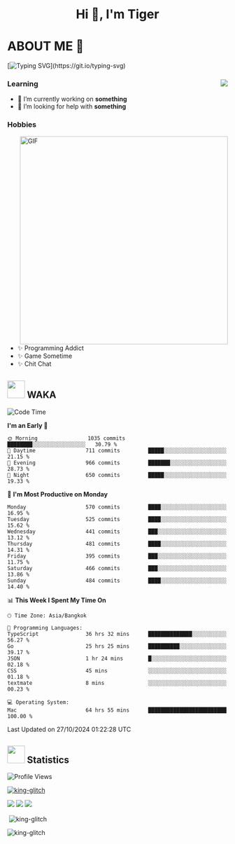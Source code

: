 <h1 align="center">Hi 👋, I'm Tiger</h1>




# ABOUT ME 💬

[![Typing SVG](https://readme-typing-svg.herokuapp.com?color=22F771&vCenter=true&lines=A+perssionate+developer+from+nowhere.)](https://git.io/typing-svg)

<div>
 <img align="right" src="https://spotify-github-profile.vercel.app/api/view?uid=12129734423&cover_image=false&theme=default&bar_color=22d016&bar_color_cover=true" />
 <h3>Learning</h3>
 
 <ul>
  <li>🔭 I’m currently working on <b>something</b></li>
  <li>🤝 I’m looking for help with <b>something</b></li>
 </ul>
 
</div>
<div>
 <h3>Hobbies</h3>
 <img align="right" height="475px"  alt="GIF" src="https://i.pinimg.com/originals/1f/b7/db/1fb7dbee557e5ed509f7517da8a84d58.gif" />
 <ul>
  <li>✨ Programming Addict</li>
  <li>✨ Game Sometime</li>
  <li>✨ Chit Chat</li>
 </ul>
 
</div>



## <img height="40" src="https://raw.githubusercontent.com/innng/innng/master/assets/kyubey.gif"/> WAKA

<!--START_SECTION:waka-->
![Code Time](http://img.shields.io/badge/Code%20Time-2%2C709%20hrs%202%20mins-blue)

**I'm an Early 🐤** 

```text
🌞 Morning                1035 commits        ████████░░░░░░░░░░░░░░░░░   30.79 % 
🌆 Daytime                711 commits         █████░░░░░░░░░░░░░░░░░░░░   21.15 % 
🌃 Evening                966 commits         ███████░░░░░░░░░░░░░░░░░░   28.73 % 
🌙 Night                  650 commits         █████░░░░░░░░░░░░░░░░░░░░   19.33 % 
```
📅 **I'm Most Productive on Monday** 

```text
Monday                   570 commits         ████░░░░░░░░░░░░░░░░░░░░░   16.95 % 
Tuesday                  525 commits         ████░░░░░░░░░░░░░░░░░░░░░   15.62 % 
Wednesday                441 commits         ███░░░░░░░░░░░░░░░░░░░░░░   13.12 % 
Thursday                 481 commits         ████░░░░░░░░░░░░░░░░░░░░░   14.31 % 
Friday                   395 commits         ███░░░░░░░░░░░░░░░░░░░░░░   11.75 % 
Saturday                 466 commits         ███░░░░░░░░░░░░░░░░░░░░░░   13.86 % 
Sunday                   484 commits         ████░░░░░░░░░░░░░░░░░░░░░   14.40 % 
```


📊 **This Week I Spent My Time On** 

```text
🕑︎ Time Zone: Asia/Bangkok

💬 Programming Languages: 
TypeScript               36 hrs 32 mins      ██████████████░░░░░░░░░░░   56.27 % 
Go                       25 hrs 25 mins      ██████████░░░░░░░░░░░░░░░   39.17 % 
JSON                     1 hr 24 mins        █░░░░░░░░░░░░░░░░░░░░░░░░   02.18 % 
CSS                      45 mins             ░░░░░░░░░░░░░░░░░░░░░░░░░   01.18 % 
textmate                 8 mins              ░░░░░░░░░░░░░░░░░░░░░░░░░   00.23 % 

💻 Operating System: 
Mac                      64 hrs 55 mins      █████████████████████████   100.00 % 
```


 Last Updated on 27/10/2024 01:22:28 UTC
<!--END_SECTION:waka-->
## <img height="40" src="https://raw.githubusercontent.com/innng/innng/master/assets/kyubey.gif"/> Statistics
![Profile Views](https://komarev.com/ghpvc/?username=king-glitch)  

<p align="left"> 
 <a href="https://github.com/ryo-ma/github-profile-trophy">
  <img src="https://github-profile-trophy.vercel.app/?username=king-glitch&theme=dracula" alt="king-glitch" />
 </a> </p>

![](https://github-profile-summary-cards.vercel.app/api/cards/profile-details?username=king-glitch&theme=dracula)
![](https://github-profile-summary-cards.vercel.app/api/cards/stats?username=king-glitch&theme=dracula) 
![](https://github-profile-summary-cards.vercel.app/api/cards/productive-time?username=king-glitch&theme=dracula)


<p>&nbsp;<img align="center" src="https://github-readme-stats.vercel.app/api?username=king-glitch&theme=dracula" alt="king-glitch" /></p>

<p><img align="center" src="https://github-readme-streak-stats.herokuapp.com/?user=king-glitch&theme=dracula" alt="king-glitch" /></p>
